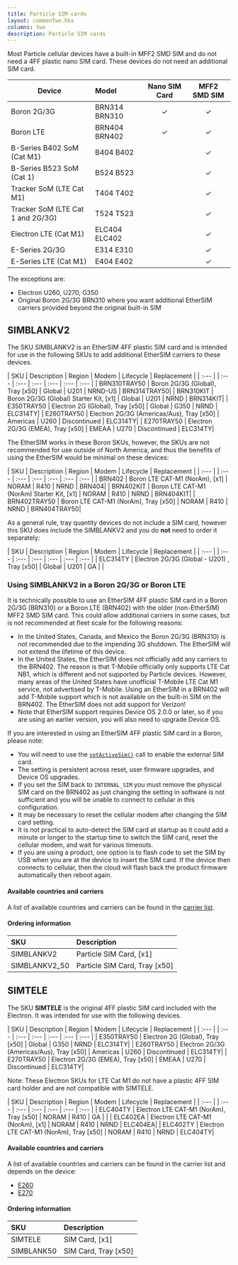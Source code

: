 ```yaml
---
title: Particle SIM cards
layout: commonTwo.hbs
columns: two
description: Particle SIM cards
---
```


Most Particle cellular devices have a built-in MFF2 SMD SIM and do not need a 4FF plastic nano SIM card. These devices do not need an additional SIM card.

| Device | Model | Nano SIM Card | MFF2 SMD SIM | 
| --- | :--- | :---: | :---: | 
| Boron 2G/3G | BRN314 BRN310 | &check; | &check; |
| Boron LTE  | BRN404 BRN402 | &check; | &check; |
| B-Series B402 SoM (Cat M1) | B404 B402 | &nbsp; | &check; |
| B-Series B523 SoM (Cat 1) | B524 B523 | &nbsp; | &check; |
| Tracker SoM (LTE Cat M1) | T404 T402 | &nbsp; | &check; |
| Tracker SoM (LTE Cat 1 and 2G/3G) | T524 T523 | &nbsp; | &check; |
| Electron LTE (Cat M1) | ELC404 ELC402 | &nbsp; | &check; |
| E-Series 2G/3G | E314 E310 | &nbsp; | &check; |
| E-Series LTE (Cat M1) | E404 E402 | &nbsp; | &check; |

The exceptions are:

- Electron U260, U270, G350
- Original Boron 2G/3G BRN310 where you want additional EtherSIM carriers provided beyond the original built-in SIM


## SIMBLANKV2

The SKU SIMBLANKV2 is an EtherSIM 4FF plastic SIM card and is intended for use in the following SKUs to add additional EtherSIM carriers to these devices.

| SKU | Description | Region  | Modem | Lifecycle | Replacement |
| :--- | | :--- | :---  | :--- | :--- | :--- | :--- |
| BRN310TRAY50 | Boron 2G/3G (Global), Tray [x50] | Global | U201 | NRND-US | BRN314TRAY50|
| BRN310KIT | Boron 2G/3G (Global) Starter Kit, [x1] | Global | U201 | NRND | BRN314KIT|
| E350TRAY50 | Electron 2G (Global), Tray [x50] | Global | G350 | NRND | ELC314TY|
| E260TRAY50 | Electron 2G/3G (Americas/Aus), Tray [x50] | Americas | U260 | Discontinued | ELC314TY|
| E270TRAY50 | Electron 2G/3G (EMEA), Tray [x50] | EMEAA | U270 | Discontinued | ELC314TY|

The EtherSIM works in these Boron SKUs, however, the SKUs are not recommended for use outside of North America, and thus the benefits of using the EtherSIM would be minimal on these devices:

| SKU | Description | Region  | Modem | Lifecycle | Replacement |
| :--- | | :--- | :---  | :--- | :--- | :--- | :--- |
| BRN402 | Boron LTE CAT-M1 (NorAm), [x1] | NORAM | R410 | NRND | BRN404|
| BRN402KIT | Boron LTE CAT-M1 (NorAm) Starter Kit, [x1] | NORAM | R410 | NRND | BRN404KIT|
| BRN402TRAY50 | Boron LTE CAT-M1 (NorAm), Tray [x50] | NORAM | R410 | NRND | BRN404TRAY50|


As a general rule, tray quantity devices do not include a SIM card, however this SKU does include the SIMBLANKV2 and you do **not** need to order it separately:

| SKU | Description | Region  | Modem | Lifecycle | Replacement |
| :--- | | :--- | :---  | :--- | :--- | :--- | :--- |
| ELC314TY | Electron 2G/3G (Global - U201) , Tray [x50] | Global | U201 | GA | |


### Using SIMBLANKV2 in a Boron 2G/3G or Boron LTE

It is technically possible to use an EtherSIM 4FF plastic SIM card in a Boron 2G/3G (BRN310) or a Boron LTE (BRN402) with the older (non-EtherSIM) MFF2 SMD SIM card. This could allow additional carriers in some cases, but is not recommended at fleet scale for the following reasons:

- In the United States, Canada, and Mexico the Boron 2G/3G (BRN310) is not recommended due to the impending 3G shutdown. The EtherSIM will not extend the lifetime of this device.
- In the United States, the EtherSIM does not officially add any carriers to the BRN402. The reason is that T-Mobile officially only supports LTE Cat NB1, which is different and not supported by Particle devices. However, many areas of the United States have unofficial T-Mobile LTE Cat M1 service, not advertised by T-Mobile. Using an EtherSIM in a BRN402 will add T-Mobile support which is not available on the built-in SIM on the BRN402. The EtherSIM does not add support for Verizon!
- Note that EtherSIM support requires Device OS 2.0.0 or later, so if you are using an earlier version, you will also need to upgrade Device OS.

If you are interested in using an EtherSIM 4FF plastic SIM card in a Boron, please note:

- You will need to use the [`setActiveSim()`](/reference/device-os/api/cellular/setactivesim/) call to enable the external SIM card.
- The setting is persistent across reset, user firmware upgrades, and Device OS upgrades.
- If you set the SIM back to `INTERNAL_SIM` you must remove the physical SIM card on the BRN402 as just changing the setting in software is not sufficient and you will be unable to connect to cellular in this configuration.
- It may be necessary to reset the cellular modem after changing the SIM card setting.
- It is not practical to auto-detect the SIM card at startup as it could add a minute or longer to the startup time to switch the SIM card, reset the cellular modem, and wait for various timeouts.
- If you are using a product, one option is to flash code to set the SIM by USB when you are at the device to insert the SIM card. If the device then connects to cellular, then the cloud will flash back the product firmware automatically then reboot again.


#### Available countries and carriers

A list of available countries and carriers can be found in the [carrier list](/tutorials/cellular-connectivity/cellular-carriers/?tab=ByDevice&device=Electron%20ELC314%202G%2F3G%20Global%20EtherSIM&region=All).



#### Ordering information

| SKU  | Description |
| :--- | :--- |
| SIMBLANKV2 | Particle SIM Card, [x1] |
| SIMBLANKV2_50 | Particle SIM Card, Tray [x50] |


## SIMTELE

The SKU **SIMTELE** is the original 4FF plastic SIM card included with the Electron. It was intended for use with the following devices.

| SKU | Description | Region  | Modem | Lifecycle | Replacement |
| :--- | | :--- | :---  | :--- | :--- | :--- | :--- |
| E350TRAY50 | Electron 2G (Global), Tray [x50] | Global | G350 | NRND | ELC314TY|
| E260TRAY50 | Electron 2G/3G (Americas/Aus), Tray [x50] | Americas | U260 | Discontinued | ELC314TY|
| E270TRAY50 | Electron 2G/3G (EMEA), Tray [x50] | EMEAA | U270 | Discontinued | ELC314TY|

Note: These Electron SKUs for LTE Cat M1 do not have a plastic 4FF SIM card holder and are not compatible with SIMTELE.

| SKU | Description | Region  | Modem | Lifecycle | Replacement |
| :--- | | :--- | :---  | :--- | :--- | :--- | :--- |
| ELC404TY | Electron LTE CAT-M1 (NorAm), Tray [x50] | NORAM | R410 | GA | |
| ELC402EA | Electron LTE CAT-M1 (NorAm), [x1] | NORAM | R410 | NRND | ELC404EA|
| ELC402TY | Electron LTE CAT-M1 (NorAm), Tray [x50] | NORAM | R410 | NRND | ELC404TY|

#### Available countries and carriers

A list of available countries and carriers can be found in the carrier list and depends on the device:

- [E260](/tutorials/cellular-connectivity/cellular-carriers/?tab=ByDevice&device=Electron%20U260%202G%2F3G%20Americas%2FAus&region=All)
- [E270](/tutorials/cellular-connectivity/cellular-carriers/?tab=ByDevice&device=Electron%20U270%202G%2F3G%20EMEA&region=All)


#### Ordering information

| SKU  | Description |
| :--- | :--- |
| SIMTELE |	SIM Card, [x1] |
| SIMBLANK50 | SIM Card, Tray [x50] |
